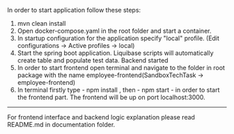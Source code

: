 In order to start application follow these steps: 
1. mvn clean install
2. Open docker-compose.yaml in the root folder and start a container. 
3. In startup configuration for the application specify "local" profile. (Edit configurations -> Active profiles -> local)
4. Start the spring boot application. Liquibase scripts will automatically create table and populate test data. Backend started
5. In order to start frontend open terminal and navigate to the folder in root package with the name employee-frontend(SandboxTechTask -> employee-frontend)
6. In terminal firstly type - npm install , then - npm start - in order to start the frontend part. The frontend will be up on port localhost:3000.
------------------------------------------------------------------------------------------------
For frontend interface and backend logic explanation please read README.md in documentation folder. 